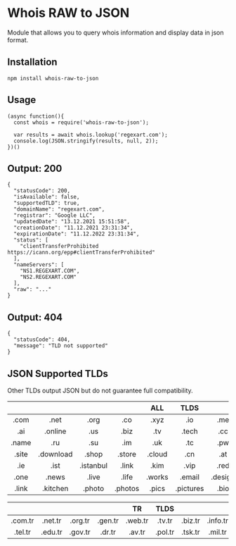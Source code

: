 # Whois RAW to JSON

Module that allows you to query whois information and display data in json format.

## Installation

`npm install whois-raw-to-json`

## Usage

```
(async function(){
  const whois = require('whois-raw-to-json');

  var results = await whois.lookup('regexart.com');
  console.log(JSON.stringify(results, null, 2));
})()
```

## Output: 200

```
{
  "statusCode": 200,
  "isAvailable": false,
  "supportedTLD": true,
  "domainName": "regexart.com",
  "registrar": "Google LLC",
  "updatedDate": "13.12.2021 15:51:58",
  "creationDate": "11.12.2021 23:31:34",
  "expirationDate": "11.12.2022 23:31:34",
  "status": [
    "clientTransferProhibited https://icann.org/epp#clientTransferProhibited"
  ],
  "nameServers": [
    "NS1.REGEXART.COM",
    "NS2.REGEXART.COM"
  ],
  "raw": "..."
}
```

## Output: 404

```
{
  "statusCode": 404,
  "message": "TLD not supported"
}
```

## JSON Supported TLDs

Other TLDs output JSON but do not guarantee full compatibility.

|       |           |           |         |  ALL   |   TLDS    |         |          |          |           |
| :---: | :-------: | :-------: | :-----: | :----: | :-------: | :-----: | :------: | :------: | :-------: |
| .com  |   .net    |   .org    |   .co   |  .xyz  |    .io    |   .me   |  .info   |   .top   |    .in    |
|  .ai  |  .online  |    .us    |  .biz   |  .tv   |   .tech   |   .cc   |  .club   |   .dev   |   .mobi   |
| .name |    .ru    |    .su    |   .im   |  .uk   |    .tc    |   .pw   |   .pro   |   .de    |   .app    |
| .site | .download |   .shop   | .store  | .cloud |    .cn    |   .at   |   .pm    |   .re    |    .ws    |
|  .ie  |   .ist    | .istanbul |  .link  |  .kim  |   .vip    |  .red   |   .men   |   .wtf   |   .art    |
| .one  |   .news   |   .live   |  .life  | .works |  .email   | .design | .global  | .network |   .wiki   |
| .link | .kitchen  |  .photo   | .photos | .pics  | .pictures |  .bio   | .reviews | .credit  | .computer |

|         |         |         |         |   TR    |  TLDS   |         |          |          |         |
| :-----: | :-----: | :-----: | :-----: | :-----: | :-----: | :-----: | :------: | :------: | :-----: |
| .com.tr | .net.tr | .org.tr | .gen.tr | .web.tr | .tv.tr  | .biz.tr | .info.tr | .name.tr | .bbs.tr |
| .tel.tr | .edu.tr | .gov.tr | .dr.tr  | .av.tr  | .pol.tr | .tsk.tr | .mil.tr  | .bel.tr  | .k12.tr |
